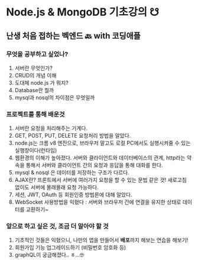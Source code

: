 # Node.js & MongoDB 기초강의 ☋
## 난생 처음 접하는 벡엔드 🔙 with 코딩애플

### 무엇을 공부하고 싶었나?

1. 서버란 무엇인가? 
2. CRUD의 개념 이해
3. 도대체 node.js 가 뭐지? 
4. Database란 뭘까
5. mysql과 nosql의 차이점은 무엇일까

### 프로젝트를 통해 배운것

1. 서버란 요청을 처리해주는 기계다.
2. GET, POST, PUT, DELETE 요청처리 방법을 알았다.
3.  node.js는 크롬 v8 엔진으로, 브라우저 말고도 로컬 PC에서도 실행시켜줄 수 있는 실행창이다(런타임)
4. 웹환경의 이해가 높아졌다. 서버와 클라이언트와 데이터베이스의 관계, http라는 약속을 통해서 서버와 클라이언트 간의 요청과 응답을 통해 대화를 한다. 
5. mysql & nosql 은 데이터를 저장하는 구조가 다르다.
6.  AJAX란? 프론트에서 서버에 여러가지 요청을 할 수 있는 문법 같은 것! 새로고침 없이도 서버에 몰래몰래 요청 가능하다.
7. 세션, JWT, OAuth 등 회원인증 방법론에 대해 알았다.
8. WebSocket 사용방법을 익혔다 : 서버와 브라우저 간에 연결을 유지한 상태로 데이터를 교환하기~

### 앞으로 하고 싶은 것, 조금 더 알아야 할 것

1. 기초적인 것들은 익혔으니, 나만의 앱을 만들어서 **배포**까지 해보는 연습을 해보기!
2. 회원가입 기능 업그레이드하기 (비밀번호 암호화 등)
3. graphQL이 궁금해졌다.. ㅎ...🤓
